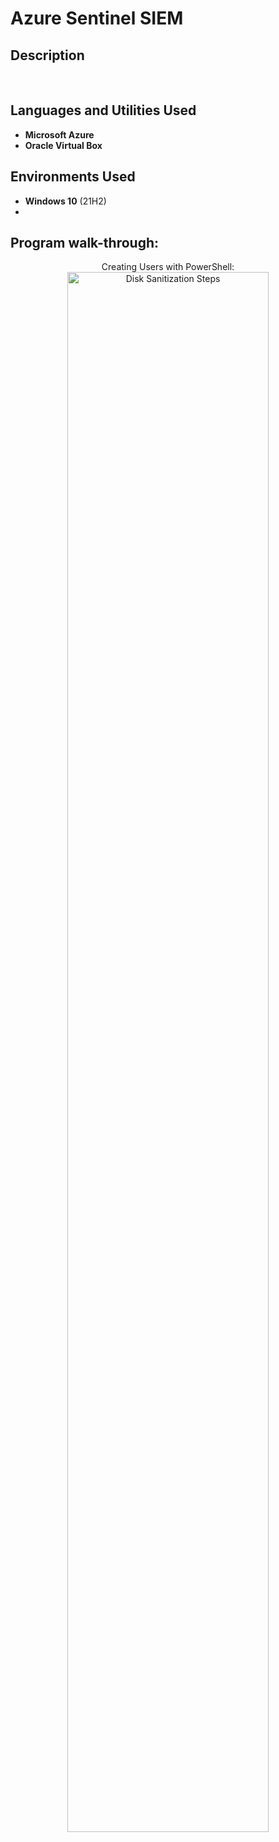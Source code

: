 <h1>Azure Sentinel SIEM</h1>

 ### 

<h2>Description</h2>

<br />


<h2>Languages and Utilities Used</h2>

- <b>Microsoft Azure</b> 
- <b>Oracle Virtual Box</b>

<h2>Environments Used </h2>

- <b>Windows 10</b> (21H2)
- <b></b> 

<h2>Program walk-through:</h2>

<p align="center">
Creating Users with PowerShell: <br/>
<img src="URL" height="80%" width="80%" alt="Disk Sanitization Steps"/>
<br />

</p>

<!--
 ```diff
- text in red
+ text in green
! text in orange
# text in gray
@@ text in purple (and bold)@@
```
--!>
